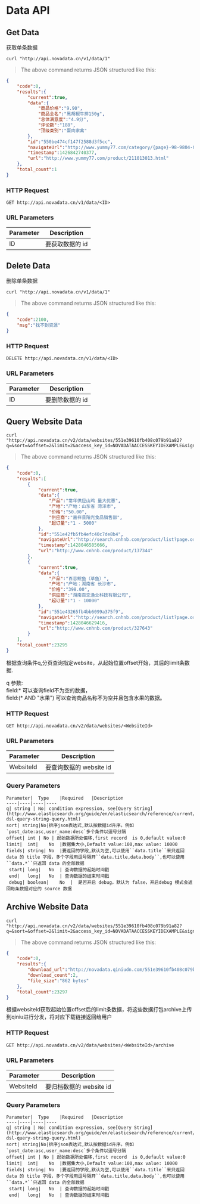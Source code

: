 

# Data API

## Get Data

获取单条数据

```shell
curl "http://api.novadata.cn/v1/data/1"
```

> The above command returns JSON structured like this:

```json
{
	"code":0,
	"results":{
		"current":true,
		"data":{
			"商品价格":"9.90",
			"商品全名":"黑胡椒牛排150g",
			"总体满意度":"4.9分",
			"评论数":"188",
			"顶级类别":"蛋肉家禽"
		},
		"id":"550be474cf147f2588d3f5cc",
		"navigateUrl":"http://www.yummy77.com/category/{page}-98-9804-0-5-p-.html",
		"timestamp":1426842740377,
		"url":"http://www.yummy77.com/product/211013013.html"
	},
	"total_count":1
}
```
### HTTP Request

`GET http://api.novadata.cn/v1/data/<ID>`


### URL Parameters

Parameter | Description
--------- | -----------
ID | 要获取数据的 id

##  Delete Data	

删除单条数据


```shell
curl "http://api.novadata.cn/v1/data/1"
```

> The above command returns JSON structured like this:

```json
{
	"code":2100,
	"msg":"找不到资源"
}
```

### HTTP Request

`DELETE http://api.novadata.cn/v1/data/<ID>`

### URL Parameters

Parameter | Description
--------- | -----------
ID | 要删除数据的 id


##  Query Website Data	


```shell
curl "http://api.novadata.cn/v2/data/websites/551e39610fb408c079b91a82?q=&sort=&offset=2&limit=2&access_key_id=NOVADATAACCESSKEYIDEXAMPLE&signature_version=1&signature=ihPnXFgsg5yyqhDN2IejJ2%2Bbo89ABQ1UqFkyOdzRITY%3D&version=1"
```

> The above command returns JSON structured like this:

```json
{
	"code":0,
	"results":[
		{
			"current":true,
			"data":{
				"产品":"常年供应山鸡 量大优惠",
				"产地":"产地：山东省 菏泽市",
				"价格":"50.00",
				"供应商":"嘉祥县阳光食品销售部",
				"起订量":"1 - 5000"
			},
			"id":"551e42fb5fb4efc40c7de8b4",
			"navigateUrl":"http://search.cnhnb.com/product/list?page.orderAsc=false&page.pageNumber=1",
			"timestamp":1428046585666,
			"url":"http://www.cnhnb.com/product/137344"
		},
		{
			"current":true,
			"data":{
				"产品":"百恋鲩鱼（草鱼）",
				"产地":"产地：湖南省 长沙市",
				"价格":"398.00",
				"供应商":"湖南百恋渔业科技有限公司",
				"起订量":"1 - 10000"
			},
			"id":"551e43265fb4bb6099a375f9",
			"navigateUrl":"http://search.cnhnb.com/product/list?page.orderAsc=false&page.pageNumber=1",
			"timestamp":1428046629416,
			"url":"http://www.cnhnb.com/product/327643"
		}
	],
	"total_count":23295
}

```

根据查询条件q,分页查询指定website，从起始位置offset开始，其后的limit条数据.


<aside class="note">
q 参数:<br>
field:* 可以查询field不为空的数据，<br>
field:(* AND "水果") 可以查询商品名称不为空并且包含水果的数据。</aside>

### HTTP Request

`GET http://api.novadata.cn/v2/data/websites/<WebsiteId>`

### URL Parameters

Parameter | Description
--------- | -----------
WebsiteId | 要查询数据的 website id

### Query Parameters

	Parameter|	Type	|Required	|Description
    ----|----|----|----
	q| string | No| condition expression, see[Query String](http://www.elasticsearch.org/guide/en/elasticsearch/reference/current/query-dsl-query-string-query.html)
	sort| string|No|排序json表达式,默认按数据id升序。例如`post_date:asc,user_name:desc`多个条件以逗号分隔	
	offset| int | No | 起始数据所处偏移,first record  is 0,default value:0
 	limit|	int|	No	|数据集大小,Default value:100,max value: 10000
 	fields|	string|	No	|要返回的字段,默认为空,可以使用``data.title``来只返回 data 的 title 字段，多个字段用逗号隔开``data.title,data.body``,也可以使用``data.*``只返回 data 的全部数据
 	 start|	long|	No	| 查询数据的起始时间戳
 	 end|	long|	No	| 查询数据的结束时间戳
 	 debug|	boolean|	No	|  是否开启 debug，默认为 false，开启debug 模式会返回每条数据对应的 source 数据


##  Archive Website Data


```shell
curl "http://api.novadata.cn/v2/data/websites/551e39610fb408c079b91a82?q=&sort=&offset=2&limit=2&access_key_id=NOVADATAACCESSKEYIDEXAMPLE&signature_version=1&signature=ihPnXFgsg5yyqhDN2IejJ2%2Bbo89ABQ1UqFkyOdzRITY%3D&version=1"
```

> The above command returns JSON structured like this:

```json
{
	"code":0,
	"results":{
		"download_url":"http://novadata.qiniudn.com/551e39610fb408c079b91a82-553623781bb427ffe372c72f.json?download",
		"download_count":2,
		"file_size":"862 bytes"
	},
	"total_count":23297
}

```

根据websiteId获取起始位置offset后的limit条数据，将这些数据打包archive上传到qiniu进行分发，将对应下载链接返回给用户

### HTTP Request

`GET http://api.novadata.cn/v2/data/websites/<WebsiteId>/archive`

### URL Parameters

Parameter | Description
--------- | -----------
WebsiteId | 要归档数据的 website id

### Query Parameters

	Parameter|	Type	|Required	|Description
	----|----|----|----
	q| string | No| condition expression, see[Query String](http://www.elasticsearch.org/guide/en/elasticsearch/reference/current/query-dsl-query-string-query.html)
	sort| string|No|排序json表达式,默认按数据id升序。例如`post_date:asc,user_name:desc`多个条件以逗号分隔	
	offset| int | No | 起始数据所处偏移,first record  is 0,default value:0
 	limit|	int|	No	|数据集大小,Default value:100,max value: 10000
 	fields|	string|	No	|要返回的字段,默认为空,可以使用``data.title``来只返回 data 的 title 字段，多个字段用逗号隔开``data.title,data.body``,也可以使用``data.*``只返回 data 的全部数据
 	 start|	long|	No	| 查询数据的起始时间戳
 	 end|	long|	No	| 查询数据的结束时间戳
